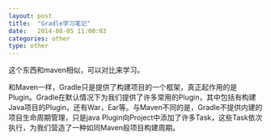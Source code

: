 ```yaml
---
layout: post
title:  "Gradle学习笔记"
date:   2014-08-05 11:00:03
categories: other
type: other
---
```


这个东西和maven相似，可以对比来学习。

和Maven一样，Gradle只是提供了构建项目的一个框架，真正起作用的是Plugin。Gradle在默认情况下为我们提供了许多常用的Plugin，其中包括有构建Java项目的Plugin，还有War，Ear等。与Maven不同的是，Gradle不提供内建的项目生命周期管理，只是java Plugin向Project中添加了许多Task，这些Task依次执行，为我们营造了一种如同Maven般项目构建周期。
